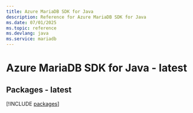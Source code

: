 ```yaml
---
title: Azure MariaDB SDK for Java
description: Reference for Azure MariaDB SDK for Java
ms.date: 07/01/2025
ms.topic: reference
ms.devlang: java
ms.service: mariadb
---
```

# Azure MariaDB SDK for Java - latest
## Packages - latest
[!INCLUDE [packages](mariadb-index.md)]